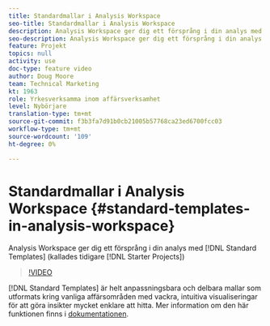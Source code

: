 ```yaml
---
title: Standardmallar i Analysis Workspace
seo-title: Standardmallar i Analysis Workspace
description: Analysis Workspace ger dig ett försprång i din analys med standardmallar (kallades tidigare Starter Projects)
seo-description: Analysis Workspace ger dig ett försprång i din analys med standardmallar (kallades tidigare Starter Projects)
feature: Projekt
topics: null
activity: use
doc-type: feature video
author: Doug Moore
team: Technical Marketing
kt: 1963
role: Yrkesverksamma inom affärsverksamhet
level: Nybörjare
translation-type: tm+mt
source-git-commit: f3b3fa7d91b0cb21005b57768ca23ed6700fcc03
workflow-type: tm+mt
source-wordcount: '109'
ht-degree: 0%

---
```



# Standardmallar i Analysis Workspace {#standard-templates-in-analysis-workspace}

Analysis Workspace ger dig ett försprång i din analys med [!DNL Standard Templates] (kallades tidigare [!DNL Starter Projects])

>[!VIDEO](https://video.tv.adobe.com/v/23960/?quality=12)

[!DNL Standard Templates] är helt anpassningsbara och delbara mallar som utformats kring vanliga affärsområden med vackra, intuitiva visualiseringar för att göra insikter mycket enklare att hitta. Mer information om den här funktionen finns i [dokumentationen](https://marketing.adobe.com/resources/help/en_US/analytics/analysis-workspace/starter_projects.html).
